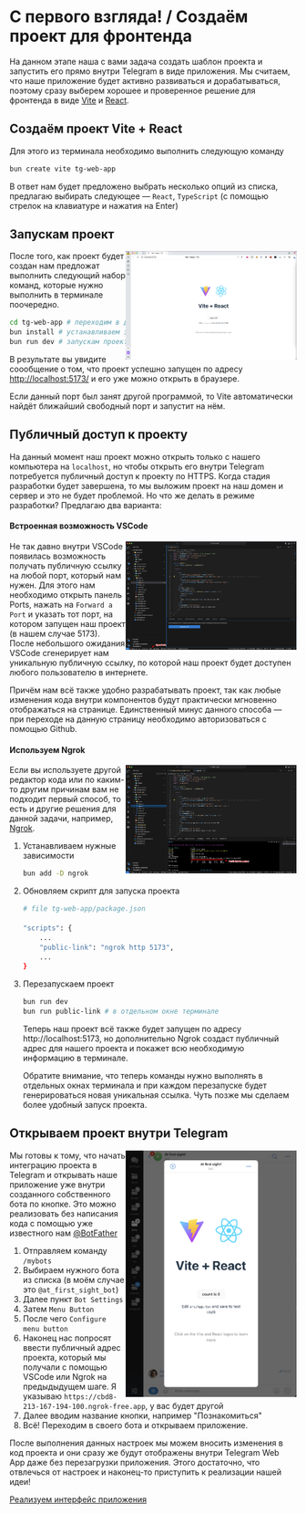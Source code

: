 # С первого взгляда! / Создаём проект для фронтенда

На данном этапе наша с вами задача создать шаблон проекта и запустить его прямо внутри Telegram в виде приложения. Мы считаем, что наше приложение будет активно развиваться и дорабатываться, поэтому сразу выберем хорошее и проверенное решение для фронтенда в виде [Vite](https://vitejs.dev/) и [React](https://react.dev/).

## Создаём проект Vite + React

Для этого из терминала необходимо выполнить следующую команду

```bash
bun create vite tg-web-app
```

В ответ нам будет предложено выбрать несколько опций из списка, предлагаю выбирать следующее — `React`, `TypeScript` (с помощью стрелок на клавиатуре и нажатия на Enter)

## Запускам проект

   <img align="right" width="300" height="190" src="../images/create-vite-project/screenshot-in-browser.png">

После того, как проект будет создан нам предложат выполнить следующий набор команд, которые нужно выполнить в терминале поочередно.

```bash
cd tg-web-app # переходим в директорию с проектом
bun install # устанавливаем зависимости
bun run dev # запускам проект в режиме разработки
```

В результате вы увидите соообщение о том, что проект успешно запущен по адресу [http://localhost:5173/](http://localhost:5173/) и его уже можно открыть в браузере.

Если данный порт был занят другой программой, то Vite автоматически найдёт ближайший свободный порт и запустит на нём.

## Публичный доступ к проекту

На данный момент наш проект можно открыть только с нашего компьютера на `localhost`, но чтобы открыть его внутри Telegram потребуется публичный доступ к проекту по HTTPS. Когда стадия разработки будет завершена, то мы выложим проект на наш домен и сервер и это не будет проблемой. Но что же делать в режиме разработки? Предлагаю два варианта:

#### Встроенная возможность VSCode

<img align="right" width="300" height="190" src="../images/create-vite-project/vscode-ports.png">

Не так давно внутри VSCode появилась возможность получать публичную ссылку на любой порт, который нам нужен.
Для этого нам необходимо открыть панель Ports, нажать на `Forward a Port` и указать тот порт, на котором запущен наш проект (в нашем случае 5173). После небольшого ожидания VSCode сгенерирует нам уникальную публичную ссылку, по которой наш проект будет доступен любого пользователю в интернете.

Причём нам всё также удобно разрабатывать проект, так как любые изменения кода внутри компонентов будут практически мгновенно отображаться на странице. Единственный минус данного способа — при переходе на данную страницу необходимо авторизоваться с помощью Github.

#### Используем Ngrok

<img align="right" width="300" height="190" src="../images/create-vite-project/use-ngrok.png">

Если вы используете другой редактор кода или по каким-то другим причинам вам не подходит первый способ, то есть и другие решения для данной задачи, например, [Ngrok](https://ngrok.com/).

1.  Устанавливаем нужные зависимости
    ```bash
    bun add -D ngrok
    ```
2.  Обновляем скрипт для запуска проекта

    ```bash
    # file tg-web-app/package.json

    "scripts": {
        ...
        "public-link": "ngrok http 5173",
        ...
    }
    ```

3.  Перезапускаем проект

    ```bash
    bun run dev
    bun run public-link # в отдельном окне терминале
    ```

    Теперь наш проект всё также будет запущен по адресу http://localhost:5173, но дополнительно Ngrok создаст публичный адрес для нашего проекта и покажет всю необходимую информацию в терминале.

    Обратите внимание, что теперь команды нужно выполнять в отдельных окнах терминала и при каждом перезапуске будет генерироваться новая уникальная ссылка. Чуть позже мы сделаем более удобный запуск проекта.

## Открываем проект внутри Telegram

<img align="right" width="300" height="432" src="../images/create-vite-project/project-in-telegram.png">

Мы готовы к тому, что начать интеграцию проекта в Telegram и открывать наше приложение уже внутри созданного собственного бота по кнопке. Это можно реализовать без написания кода с помощью уже известного нам [@BotFather](https://t.me/BotFather)

1. Отправляем команду `/mybots`
2. Выбираем нужного бота из списка (в моём случае это `@at_first_sight_bot`)
3. Далее пункт `Bot Settings`
4. Затем `Menu Button`
5. После чего `Configure menu button`
6. Наконец нас попросят ввести публичный адрес проекта, который мы получали с помощью VSCode или Ngrok на предыдыдущем шаге.
   Я указываю `https://cbd8-213-167-194-100.ngrok-free.app`, у вас будет другой
7. Далее вводим название кнопки, например "Познакомиться"
8. Всё! Переходим в своего бота и открываем приложение.

После выполнения данных настроек мы можем вносить изменения в код проекта и они сразу же будут отображены внутри Telegram Web App даже без перезагрузки приложения. Этого достаточно, что отвлечься от настроек и наконец-то приступить к реализации нашей идеи!

[Реализуем интерфейс приложения](./04-create-interface.md)
